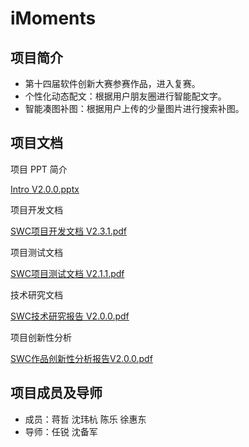 # iMoments

## 项目简介

* 第十四届软件创新大赛参赛作品，进入复赛。
* 个性化动态配文：根据用户朋友圈进行智能配文字。
* 智能凑图补图：根据用户上传的少量图片进行搜索补图。

## 项目文档

项目 PPT 简介

[Intro V2.0.0.pptx](./止步复赛/T20210267_2_9a875800/Intro%20V2.0.0.pptx)

项目开发文档

[SWC项目开发文档 V2.3.1.pdf](./止步复赛/T20210267_2_9a875800/SWC项目开发文档%20V2.3.1.pdf)

项目测试文档

[SWC项目测试文档 V2.1.1.pdf](./止步复赛/T20210267_2_9a875800/SWC项目测试文档%20V2.1.1.pdf)

技术研究文档

[SWC技术研究报告 V2.0.0.pdf](./止步复赛/T20210267_2_9a875800/SWC技术研究报告%20V2.0.0.pdf)

项目创新性分析

[SWC作品创新性分析报告V2.0.0.pdf](./止步复赛/T20210267_2_9a875800/SWC作品创新性分析报告V2.0.0.pdf)


## 项目成员及导师

* 成员：蒋哲  沈玮杭  陈乐  徐惠东
* 导师：任锐  沈备军
